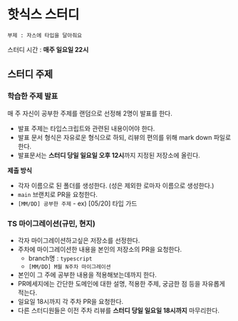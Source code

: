 # 핫식스 스터디

```
부제 : 자스에 타입을 달아줘요
```

스터디 시간 : **매주 일요일 22시**

## 스터디 주제

### 학습한 주제 발표

매 주 자신이 공부한 주제를 랜덤으로 선정해 2명이 발표를 한다.

- 발표 주제는 타입스크립트와 관련된 내용이어야 한다.
- 발표 문서 형식은 자유로운 형식으로 하되, 리뷰의 편의를 위해 mark down 파일로 한다.
- 발표문서는 **스터디 당일 일요일 오후 12시**까지 지정된 저장소에 올린다.

**제출 방식**

- 각자 이름으로 된 폴더를 생성한다. (성은 제외한 로마자 이름으로 생성한다.)
- `main` 브랜치로 PR을 요청한다.
- `[MM/DD] 공부한 주제` - ex) [05/20] 타입 가드

### TS 마이그레이션(규민, 현지)

- 각자 마이그레이션하고싶은 저장소를 선정한다.
- 주차에 마이그레이션한 내용을 본인의 저장소의 PR을 요청한다.
  - branch명 : `typescript`
  - `[MM/DD] M월 N주차 마이그레이션`
- 본인이 그 주에 공부한 내용을 적용해보는데까지 한다.
- PR메세지에는 간단한 도메인에 대한 설명, 적용한 주제, 궁금한 점 등을 자유롭게 적는다.
- 일요일 18시까지 각 주차 PR을 요청한다.
- 다른 스터디원들은 이전 주차 리뷰를 **스터디 당일 일요일 18시까지** 마무리한다.
